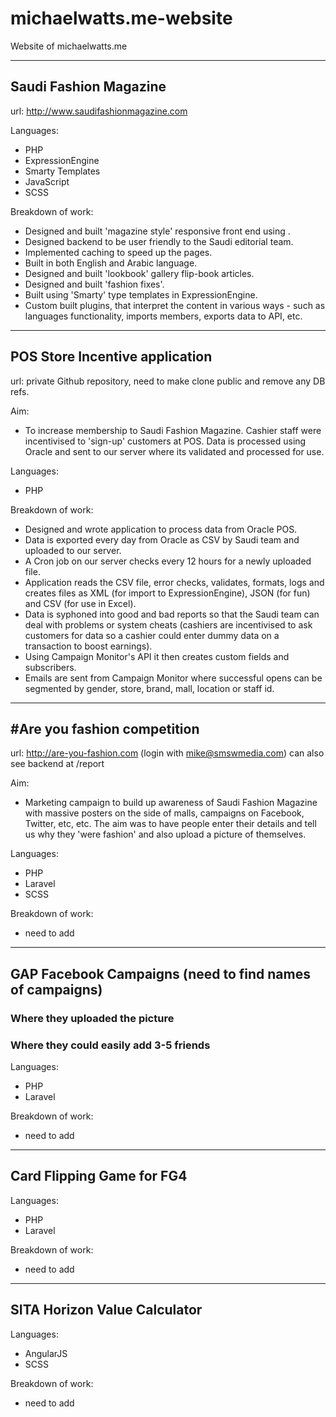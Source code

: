 michaelwatts.me-website
=======================

Website of michaelwatts.me

---
## Saudi Fashion Magazine
url: http://www.saudifashionmagazine.com

Languages: 
- PHP
- ExpressionEngine
- Smarty Templates
- JavaScript
- SCSS

Breakdown of work:
- Designed and built 'magazine style' responsive front end using .
- Designed backend to be user friendly to the Saudi editorial team.
- Implemented caching to speed up the pages.
- Built in both English and Arabic language.
- Designed and built 'lookbook' gallery flip-book articles.  
- Designed and built 'fashion fixes'.
- Built using 'Smarty' type templates in ExpressionEngine.
- Custom built plugins, that interpret the content in various ways - such as languages functionality, imports members, exports data to API, etc.

---
## POS Store Incentive application
url: private Github repository, need to make clone public and remove any DB refs.

Aim:
- To increase membership to Saudi Fashion Magazine. Cashier staff were incentivised to 'sign-up' customers at POS. Data is processed using Oracle and sent to our server where its validated and processed for use.

Languages:
- PHP

Breakdown of work:
- Designed and wrote application to process data from Oracle POS.
- Data is exported every day from Oracle as CSV by Saudi team and uploaded to our server.
- A Cron job on our server checks every 12 hours for a newly uploaded file.
- Application reads the CSV file, error checks, validates, formats, logs and creates files as XML (for import to ExpressionEngine), JSON (for fun) and CSV (for use in Excel).
- Data is syphoned into good and bad reports so that the Saudi team can deal with problems or system cheats (cashiers are incentivised to ask customers for data so a cashier could enter dummy data on a transaction to boost earnings).
- Using Campaign Monitor's API it then creates custom fields and subscribers. 
- Emails are sent from Campaign Monitor where successful opens can be segmented by gender, store, brand, mall, location or staff id.

---
## #Are you fashion competition
url: http://are-you-fashion.com (login with mike@smswmedia.com) can also see backend at /report

Aim:
- Marketing campaign to build up awareness of Saudi Fashion Magazine with massive posters on the side of malls, campaigns on Facebook, Twitter, etc, etc. The aim was to have people enter their details and tell us why they 'were fashion' and also upload a picture of themselves.

Languages:
- PHP
- Laravel
- SCSS

Breakdown of work:
- need to add

---
## GAP Facebook Campaigns (need to find names of campaigns)
### Where they uploaded the picture
### Where they could easily add 3-5 friends

Languages:
- PHP
- Laravel

Breakdown of work:
- need to add

---
## Card Flipping Game for FG4

Languages:
- PHP
- Laravel

Breakdown of work:
- need to add

---
## SITA Horizon Value Calculator

Languages:
- AngularJS
- SCSS

Breakdown of work:
- need to add
